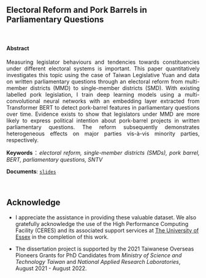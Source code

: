 ## Electoral Reform and Pork Barrels in Parliamentary Questions <br />  


<br />



<div style="text-align: justify">

####  Abstract  

Measuring legislator behaviours and tendencies towards constituencies under different electoral systems is important. This paper quantitatively investigates this topic using the case of  Taiwan Legislative Yuan and data on written parliamentary questions through an electoral reform from multi-member districts (MMD) to single-member districts (SMD). With existing labelled pork legislation, I train deep learning models using a multi-convolutional neural networks with an embedding layer extracted from Transformer BERT to detect pork-barrel features in parliamentary questions over time. Evidence exists to show that legislators under MMD are more likely to express political intention about pork-barrel projects in written parliamentary questions. The reform subsequently demonstrates heterogeneous effects on major parties vis-à-vis minority parties, respectively.  


**Keywords**：*electoral reform, single-member districts (SMDs), pork barrel, BERT, parliamentary questions, SNTV*

**Documents**:  [`slides`](https://raw.githack.com/davidycliao/erpb/master/slides/slides.html)
 

</div>



<br />



## Acknowledge 

- I appreciate the assistance in providing these valuable dataset. We also gratefully acknowledge the use of the High Performance Computing Facility (CERES) and its associated support services at [The University of Essex](https://www.essex.ac.uk/student/it-services/high-performance-computing-(hpc)) in the completion of this work.

- The dissertation project is supported by the 2021 Taiwanese Overseas Pioneers Grants for PhD Candidates from *Ministry of Science and Technology Taiwan* and  *National Applied Research Laboratories*, August 2021 - August 2022.


